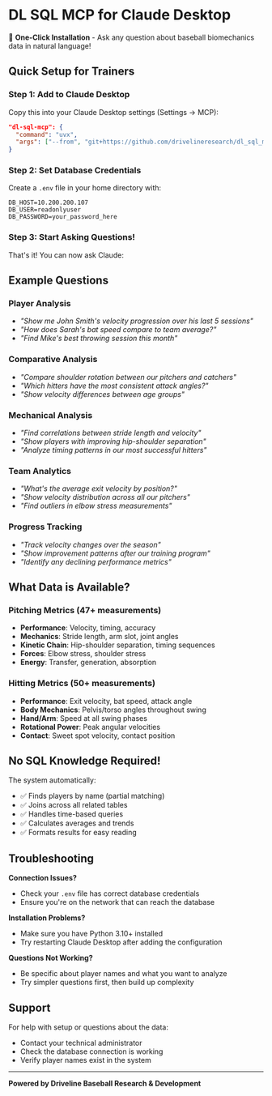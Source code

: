 # DL SQL MCP for Claude Desktop

🚀 **One-Click Installation** - Ask any question about baseball biomechanics data in natural language!

## Quick Setup for Trainers

### Step 1: Add to Claude Desktop
Copy this into your Claude Desktop settings (Settings → MCP):

```json
"dl-sql-mcp": {
  "command": "uvx",
  "args": ["--from", "git+https://github.com/drivelineresearch/dl_sql_mcp", "dl-sql-mcp"]
}
```

### Step 2: Set Database Credentials
Create a `.env` file in your home directory with:
```
DB_HOST=10.200.200.107
DB_USER=readonlyuser  
DB_PASSWORD=your_password_here
```

### Step 3: Start Asking Questions!
That's it! You can now ask Claude:

## Example Questions

### Player Analysis
- *"Show me John Smith's velocity progression over his last 5 sessions"*
- *"How does Sarah's bat speed compare to team average?"*
- *"Find Mike's best throwing session this month"*

### Comparative Analysis
- *"Compare shoulder rotation between our pitchers and catchers"*
- *"Which hitters have the most consistent attack angles?"*
- *"Show velocity differences between age groups"*

### Mechanical Analysis
- *"Find correlations between stride length and velocity"*
- *"Show players with improving hip-shoulder separation"*
- *"Analyze timing patterns in our most successful hitters"*

### Team Analytics
- *"What's the average exit velocity by position?"*
- *"Show velocity distribution across all our pitchers"*
- *"Find outliers in elbow stress measurements"*

### Progress Tracking
- *"Track velocity changes over the season"*
- *"Show improvement patterns after our training program"*
- *"Identify any declining performance metrics"*

## What Data is Available?

### Pitching Metrics (47+ measurements)
- **Performance**: Velocity, timing, accuracy
- **Mechanics**: Stride length, arm slot, joint angles
- **Kinetic Chain**: Hip-shoulder separation, timing sequences
- **Forces**: Elbow stress, shoulder stress
- **Energy**: Transfer, generation, absorption

### Hitting Metrics (50+ measurements)  
- **Performance**: Exit velocity, bat speed, attack angle
- **Body Mechanics**: Pelvis/torso angles throughout swing
- **Hand/Arm**: Speed at all swing phases
- **Rotational Power**: Peak angular velocities
- **Contact**: Sweet spot velocity, contact position

## No SQL Knowledge Required!

The system automatically:
- ✅ Finds players by name (partial matching)
- ✅ Joins across all related tables
- ✅ Handles time-based queries
- ✅ Calculates averages and trends
- ✅ Formats results for easy reading

## Troubleshooting

**Connection Issues?**
- Check your `.env` file has correct database credentials
- Ensure you're on the network that can reach the database

**Installation Problems?**
- Make sure you have Python 3.10+ installed
- Try restarting Claude Desktop after adding the configuration

**Questions Not Working?**
- Be specific about player names and what you want to analyze
- Try simpler questions first, then build up complexity

## Support

For help with setup or questions about the data:
- Contact your technical administrator
- Check the database connection is working
- Verify player names exist in the system

---

**Powered by Driveline Baseball Research & Development**